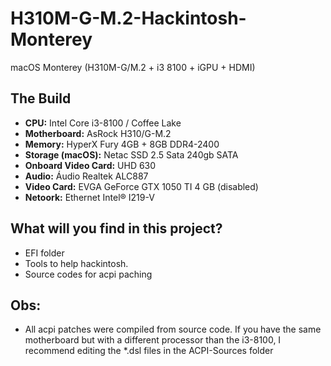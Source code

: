 # H310M-G-M.2-Hackintosh-Monterey
macOS Monterey (H310M-G/M.2 + i3 8100 + iGPU + HDMI)

## The Build

* **CPU:** Intel Core i3-8100 / Coffee Lake
* **Motherboard:** AsRock H310/G-M.2
* **Memory:** HyperX Fury 4GB + 8GB DDR4-2400
* **Storage (macOS):** Netac SSD 2.5 Sata 240gb SATA
* **Onboard Video Card:** UHD 630
* **Audio:** Áudio Realtek ALC887
* **Video Card:** EVGA GeForce GTX 1050 TI 4 GB (disabled)
* **Netoork:** Ethernet Intel® I219-V

## What will you find in this project?
* EFI folder
* Tools to help hackintosh.
* Source codes for acpi paching

## Obs:
* All acpi patches were compiled from source code. If you have the same motherboard but with a different processor than the i3-8100, I recommend editing the *.dsl files in the ACPI-Sources folder
